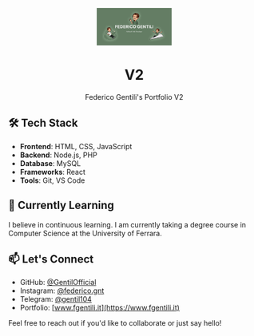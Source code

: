 <p align="center"><img alt="FG logo" src="https://raw.githubusercontent.com/GentilOfficial/v2/main/public/open-graph.png" width="150"/></p>
<h1 align="center">V2</h1>
<p align="center">Federico Gentili's Portfolio V2</p>

## 🛠️ Tech Stack

-   **Frontend**: HTML, CSS, JavaScript
-   **Backend**: Node.js, PHP
-   **Database**: MySQL
-   **Frameworks**: React
-   **Tools**: Git, VS Code

## 🌱 Currently Learning

I believe in continuous learning. I am currently taking a degree course in Computer Science at the University of Ferrara.

## 📫 Let's Connect

-   GitHub: [@GentilOfficial](https://github.com/GentilOfficial)
-   Instagram: [@federico.gnt](https://www.instagram.com/federico.gnt)
-   Telegram: [@gentil104](https://www.t.me/gentil104)
-   Portfolio: [www.fgentili.it](https://www.fgentili.it)

Feel free to reach out if you'd like to collaborate or just say hello!
